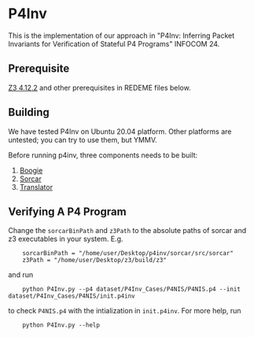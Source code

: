 # P4Inv

This is the implementation of our approach in "P4Inv: Inferring Packet Invariants for Verification of Stateful P4 Programs" INFOCOM 24.

## Prerequisite

[Z3 4.12.2](https://github.com/Z3Prover/z3/releases) and other prerequisites in REDEME files below.

## Building

We have tested P4Inv on Ubuntu 20.04 platform. Other platforms are untested; you can try to use them, but YMMV.

Before running p4inv, three components needs to be built:

1. [Boogie](boogie/README.md)
2. [Sorcar](sorcar/README.md)
3. [Translator](Translator/README.md)


## Verifying A P4 Program

Change the `sorcarBinPath` and `z3Path` to the absolute paths of sorcar and z3 executables in your system. E.g.

```
    sorcarBinPath = "/home/user/Desktop/p4inv/sorcar/src/sorcar"
    z3Path = "/home/user/Desktop/z3/build/z3"
```

and run 

```
    python P4Inv.py --p4 dataset/P4Inv_Cases/P4NIS/P4NIS.p4 --init dataset/P4Inv_Cases/P4NIS/init.p4inv
```

to check `P4NIS.p4` with the intialization in `init.p4inv`. For more help, run

```
    python P4Inv.py --help
```